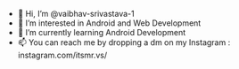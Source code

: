 - 👋 Hi, I’m @vaibhav-srivastava-1
- 👀 I’m interested in Android and Web Development  
- 🌱 I’m currently learning Android Development
- 📫 You can reach me by dropping a dm on my Instagram : instagram.com/itsmr.vs/

<!---
vaibhav-srivastava-1/vaibhav-srivastava-1 is a ✨ special ✨ repository because its `README.md` (this file) appears on your GitHub profile.
You can click the Preview link to take a look at your changes.
--->
